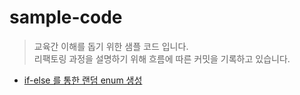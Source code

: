 # sample-code

> 교육간 이해를 돕기 위한 샘플 코드 입니다.  
> 리팩토링 과정을 설명하기 위해 흐름에 따른 커밋을 기록하고 있습니다.

- [if-else 를 통한 랜덤 enum 생성](https://github.com/Programmers-Hyune-c/sample-code/tree/enum-if-else)
